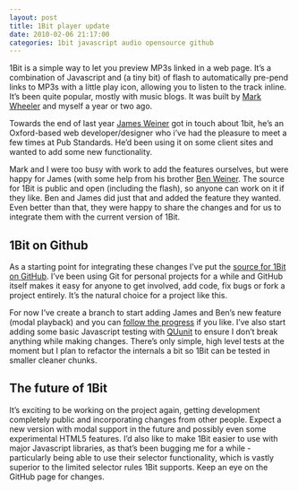 ```yaml
---
layout: post
title: 1Bit player update
date: 2010-02-06 21:17:00
categories: 1bit javascript audio opensource github
---
```


1Bit is a simple way to let you preview MP3s linked in a web page. It’s a combination of Javascript and (a tiny bit) of flash to automatically pre-pend links to MP3s with a little play icon, allowing you to listen to the track inline. It’s been quite popular, mostly with music blogs. It was built by [Mark Wheeler](http://1bit.markwheeler.net/) and myself a year or two ago.

Towards the end of last year [James Weiner](https://twitter.com/jamesweiner) got in touch about 1bit, he’s an Oxford-based web developer/designer who i’ve had the pleasure to meet a few times at Pub Standards. He’d been using it on some client sites and wanted to add some new functionality.

Mark and I were too busy with work to add the features ourselves, but were happy for James (with some help from his brother [Ben Weiner](http://www.readingtype.org.uk/). The source for 1Bit is public and open (including the flash), so anyone can work on it if they like. Ben and James did just that and added the feature they wanted. Even better than that, they were happy to share the changes and for us to integrate them with the current version of 1Bit.

## 1Bit on Github

As a starting point for integrating these changes I’ve put the [source for 1Bit on GitHub](http://github.com/dsingleton/1bit-audio-player). I’ve been using Git for personal projects for a while and GitHub itself makes it easy for anyone to get involved, add code, fix bugs or fork a project entirely. It’s the natural choice for a project like this.

For now I’ve create a branch to start adding James and Ben’s new feature (modal playback) and you can [follow the progress](http://github.com/dsingleton/1bit-audio-player/tree/modal-playback) if you like. I’ve also start adding some basic Javascript testing with [QUunit](http://docs.jquery.com/QUnit) to ensure I don’t break anything while making changes. There’s only simple, high level tests at the moment but I plan to refactor the internals a bit so 1Bit can be tested in smaller cleaner chunks.

## The future of 1Bit

It’s exciting to be working on the project again, getting development completely public and incorporating changes from other people. Expect a new version with modal support in the future and possibly even some experimental HTML5 features. I’d also like to make 1Bit easier to use with major Javascript libraries, as that’s been bugging me for a while - particularly being able to use their selector functionality, which is vastly superior to the limited selector rules 1Bit supports. Keep an eye on the GitHub page for changes.
